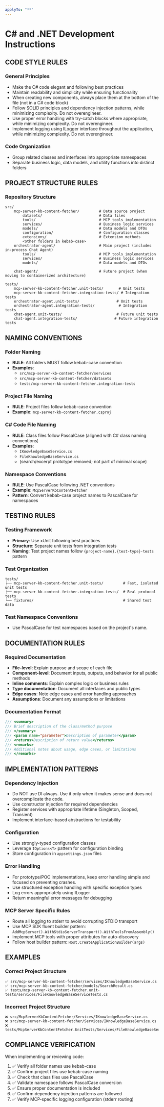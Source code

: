 ```yaml
---
applyTo: "**"
---
```


# C# and .NET Development Instructions

## CODE STYLE RULES

### General Principles
- Make the C# code elegant and following best practices
- Maintain readability and simplicity while ensuring functionality
- When creating new components, always place them at the bottom of the file (not in a C# code block)
- Follow SOLID principles and dependency injection patterns, while minimizing complexity. Do not overengineer.
- Use proper error handling with try-catch blocks where appropriate, while minimizing complexity. Do not overengineer.
- Implement logging using ILogger interface throughout the application, while minimizing complexity. Do not overengineer.

### Code Organization
- Group related classes and interfaces into appropriate namespaces
- Separate business logic, data models, and utility functions into distinct folders


## PROJECT STRUCTURE RULES

### Repository Structure
```
src/
    mcp-server-kb-content-fetcher/         # Data source project
        datasets/                          # Data files
        tools/                             # MCP tools implementation
        services/                          # Business logic services
        models/                            # Data models and DTOs
        configuration/                     # Configuration classes
        extensions/                        # Extension methods
        <other folders in kebab-case>
    orchestrator-agent/                    # Main project (includes in-process Chat Agent)
        tools/                             # MCP tools implementation
        services/                          # Business logic services
        models/                            # Data models and DTOs

    chat-agent/                            # Future project (when moving to containerized architecture)

tests/
    mcp-server-kb-content-fetcher.unit-tests/       # Unit tests
    mcp-server-kb-content-fetcher.integration-tests/ # Integration tests
    orchestrator-agent.unit-tests/                 # Unit tests
    orchestrator-agent.integration-tests/           # Integration tests
    chat-agent.unit-tests/                         # Future unit tests
    chat-agent.integration-tests/                 # Future integration tests
```

## NAMING CONVENTIONS

### Folder Naming
- **RULE**: All folders MUST follow kebab-case convention
- **Examples**:
  - `src/mcp-server-kb-content-fetcher/services`
  - `src/mcp-server-kb-content-fetcher/datasets`
  - `tests/mcp-server-kb-content-fetcher.integration-tests`

### Project File Naming
- **RULE**: Project files follow kebab-case convention
- **Example**: `mcp-server-kb-content-fetcher.csproj`

### C# Code File Naming
- **RULE**: Class files follow PascalCase (aligned with C# class naming conventions)
- **Examples**:
  - `IKnowledgeBaseService.cs`
  - `FileKnowledgeBaseService.cs`
  - (search/excerpt prototype removed; not part of minimal scope)

### Namespace Conventions
- **RULE**: Use PascalCase following .NET conventions
- **Example**: `McpServerKbContentFetcher`
- **Pattern**: Convert kebab-case project names to PascalCase for namespaces

## TESTING RULES

### Testing Framework
- **Primary**: Use xUnit following best practices
- **Structure**: Separate unit tests from integration tests
- **Naming**: Test project names follow `{project-name}.{test-type}-tests` pattern

### Test Organization
```
tests/
├── mcp-server-kb-content-fetcher.unit-tests/         # Fast, isolated unit tests
├── mcp-server-kb-content-fetcher.integration-tests/  # Real protocol tests
└── fixtures/                                         # Shared test data
```

### Test Namespace Conventions
- Use PascalCase for test namespaces based on the project's name.

## DOCUMENTATION RULES

### Required Documentation
- **File-level**: Explain purpose and scope of each file
- **Component-level**: Document inputs, outputs, and behavior for all public methods
- **Inline comments**: Explain complex logic or business rules
- **Type documentation**: Document all interfaces and public types
- **Edge cases**: Note edge cases and error handling approaches
- **Assumptions**: Document any assumptions or limitations

### Documentation Format
```csharp
/// <summary>
/// Brief description of the class/method purpose
/// </summary>
/// <param name="parameter">Description of parameter</param>
/// <returns>Description of return value</returns>
/// <remarks>
/// Additional notes about usage, edge cases, or limitations
/// </remarks>
```

## IMPLEMENTATION PATTERNS

### Dependency Injection
- Do NOT use DI always. Use it only when it makes sense and does not overcomplicate the code.
- Use constructor injection for required dependencies
- Register services with appropriate lifetime (Singleton, Scoped, Transient)
- Implement interface-based abstractions for testability

### Configuration
- Use strongly-typed configuration classes
- Leverage `IOptions<T>` pattern for configuration binding
- Store configuration in `appsettings.json` files

### Error Handling
- For prototype/POC implementations, keep error handling simple and focused on preventing crashes.
- Use structured exception handling with specific exception types
- Log errors appropriately using ILogger
- Return meaningful error messages for debugging

### MCP Server Specific Rules
- Route all logging to stderr to avoid corrupting STDIO transport
- Use MCP SDK fluent builder pattern: `AddMcpServer().WithStdioServerTransport().WithToolsFromAssembly()`
- Implement MCP tools with proper attributes for auto-discovery
- Follow host builder pattern: `Host.CreateApplicationBuilder(args)`

## EXAMPLES

### Correct Project Structure
```
✅ src/mcp-server-kb-content-fetcher/services/IKnowledgeBaseService.cs
✅ src/mcp-server-kb-content-fetcher/models/SearchResult.cs
✅ tests/mcp-server-kb-content-fetcher.unit-tests/services/FileKnowledgeBaseServiceTests.cs
```

### Incorrect Project Structure
```
❌ src/McpServerKbContentFetcher/Services/IKnowledgeBaseService.cs
❌ src/mcp-server-kb-content-fetcher/Services/IKnowledgeBaseService.cs
❌ tests/McpServerKbContentFetcher.UnitTests/Services/FileKnowledgeBaseServiceTests.cs
```

## COMPLIANCE VERIFICATION

When implementing or reviewing code:
1. ✅ Verify all folder names use kebab-case
2. ✅ Confirm project files use kebab-case naming
3. ✅ Check that class files use PascalCase
4. ✅ Validate namespace follows PascalCase conversion
5. ✅ Ensure proper documentation is included
6. ✅ Confirm dependency injection patterns are followed
7. ✅ Verify MCP-specific logging configuration (stderr routing)